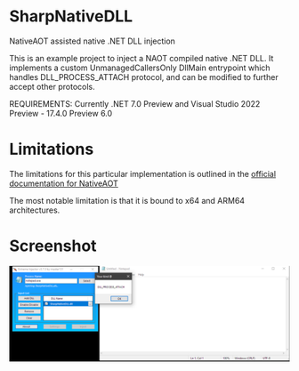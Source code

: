 
#  SharpNativeDLL
NativeAOT assisted native .NET DLL injection

This is an example project to inject a NAOT compiled native .NET DLL.
It implements a custom UnmanagedCallersOnly DllMain entrypoint which handles DLL_PROCESS_ATTACH protocol, and can be modified to further accept other protocols.

REQUIREMENTS: Currently .NET 7.0 Preview and Visual Studio 2022 Preview - 17.4.0 Preview 6.0
  
#  Limitations
The limitations for this particular implementation is outlined in the [official documentation for NativeAOT](https://learn.microsoft.com/en-us/dotnet/core/deploying/native-aot/#limitations-of-native-aot-deployment)

The most notable limitation is that it is bound to x64 and ARM64 architectures.


#  Screenshot
![](https://github.com/ZeroLP/SharpNativeDLL/blob/main/Example.png)